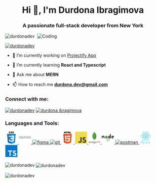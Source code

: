 <h1 align="center">Hi 👋, I'm Durdona Ibragimova</h1>
<h3 align="center">A passionate full-stack developer from New York</h3>
<img align="right" alt="Coding" width="400" src="https://animated-gif-creator.com/images/01/html-grayish-line-appearing-around-background-image-of-a_60.gif" alt="coding" />

<p align="left"> <img src="https://komarev.com/ghpvc/?username=durdonadev&label=Profile%20views&color=0e75b6&style=flat" alt="durdonadev" /> </p>

<p align="left"> <a href="https://twitter.com/durdonadev" target="blank"><img src="https://img.shields.io/twitter/follow/durdonadev?logo=twitter&style=for-the-badge" alt="durdonadev" /></a> </p>

- 🔭 I’m currently working on [Projectify App](https://github.com/durdonadev/projectify-app-ui)

- 🌱 I’m currently learning **React and Typescript**

- 💬 Ask me about **MERN**

- 📫 How to reach me **durdona.dev@gmail.com**

<h3 align="left">Connect with me:</h3>
<p align="left">
<a href="https://twitter.com/durdonadev" target="blank"><img align="center" src="https://raw.githubusercontent.com/rahuldkjain/github-profile-readme-generator/master/src/images/icons/Social/twitter.svg" alt="durdonadev" height="30" width="40" /></a>
<a href="https://linkedin.com/in/durdona ibragimova" target="blank"><img align="center" src="https://raw.githubusercontent.com/rahuldkjain/github-profile-readme-generator/master/src/images/icons/Social/linked-in-alt.svg" alt="durdona ibragimova" height="30" width="40" /></a>
</p>

<h3 align="left">Languages and Tools:</h3>
<p align="left"> <a href="https://www.w3schools.com/css/" target="_blank" rel="noreferrer"> <img src="https://raw.githubusercontent.com/devicons/devicon/master/icons/css3/css3-original-wordmark.svg" alt="css3" width="40" height="40"/> </a> <a href="https://expressjs.com" target="_blank" rel="noreferrer"> <img src="https://raw.githubusercontent.com/devicons/devicon/master/icons/express/express-original-wordmark.svg" alt="express" width="40" height="40"/> </a> <a href="https://www.figma.com/" target="_blank" rel="noreferrer"> <img src="https://www.vectorlogo.zone/logos/figma/figma-icon.svg" alt="figma" width="40" height="40"/> </a> <a href="https://git-scm.com/" target="_blank" rel="noreferrer"> <img src="https://www.vectorlogo.zone/logos/git-scm/git-scm-icon.svg" alt="git" width="40" height="40"/> </a> <a href="https://www.w3.org/html/" target="_blank" rel="noreferrer"> <img src="https://raw.githubusercontent.com/devicons/devicon/master/icons/html5/html5-original-wordmark.svg" alt="html5" width="40" height="40"/> </a> <a href="https://developer.mozilla.org/en-US/docs/Web/JavaScript" target="_blank" rel="noreferrer"> <img src="https://raw.githubusercontent.com/devicons/devicon/master/icons/javascript/javascript-original.svg" alt="javascript" width="40" height="40"/> </a> <a href="https://www.mongodb.com/" target="_blank" rel="noreferrer"> <img src="https://raw.githubusercontent.com/devicons/devicon/master/icons/mongodb/mongodb-original-wordmark.svg" alt="mongodb" width="40" height="40"/> </a> <a href="https://nodejs.org" target="_blank" rel="noreferrer"> <img src="https://raw.githubusercontent.com/devicons/devicon/master/icons/nodejs/nodejs-original-wordmark.svg" alt="nodejs" width="40" height="40"/> </a> <a href="https://postman.com" target="_blank" rel="noreferrer"> <img src="https://www.vectorlogo.zone/logos/getpostman/getpostman-icon.svg" alt="postman" width="40" height="40"/> </a> <a href="https://reactjs.org/" target="_blank" rel="noreferrer"> <img src="https://raw.githubusercontent.com/devicons/devicon/master/icons/react/react-original-wordmark.svg" alt="react" width="40" height="40"/> </a> <a href="https://www.typescriptlang.org/" target="_blank" rel="noreferrer"> <img src="https://raw.githubusercontent.com/devicons/devicon/master/icons/typescript/typescript-original.svg" alt="typescript" width="40" height="40"/> </a> </p>

<p><img align="left" src="https://github-readme-stats.vercel.app/api/top-langs?username=durdonadev&show_icons=true&locale=en&layout=compact" alt="durdonadev" /></p>

<p>&nbsp;<img align="center" src="https://github-readme-stats.vercel.app/api?username=durdonadev&show_icons=true&locale=en" alt="durdonadev" /></p>

<p><img align="center" src="https://github-readme-streak-stats.herokuapp.com/?user=durdonadev&" alt="durdonadev" /></p>
